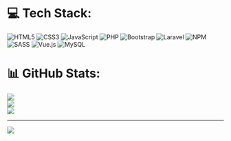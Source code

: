 
  # 💻 Tech Stack:
  ![HTML5](https://img.shields.io/badge/html5-%23E34F26.svg?style=for-the-badge&logo=html5&logoColor=white) ![CSS3](https://img.shields.io/badge/css3-%231572B6.svg?style=for-the-badge&logo=css3&logoColor=white) ![JavaScript](https://img.shields.io/badge/javascript-%23323330.svg?style=for-the-badge&logo=javascript&logoColor=%23F7DF1E) ![PHP](https://img.shields.io/badge/php-%23777BB4.svg?style=for-the-badge&logo=php&logoColor=white) ![Bootstrap](https://img.shields.io/badge/bootstrap-%23563D7C.svg?style=for-the-badge&logo=bootstrap&logoColor=white) ![Laravel](https://img.shields.io/badge/laravel-%23FF2D20.svg?style=for-the-badge&logo=laravel&logoColor=white) ![NPM](https://img.shields.io/badge/NPM-%23000000.svg?style=for-the-badge&logo=npm&logoColor=white) ![SASS](https://img.shields.io/badge/SASS-hotpink.svg?style=for-the-badge&logo=SASS&logoColor=white) ![Vue.js](https://img.shields.io/badge/vuejs-%2335495e.svg?style=for-the-badge&logo=vuedotjs&logoColor=%234FC08D) ![MySQL](https://img.shields.io/badge/mysql-%2300f.svg?style=for-the-badge&logo=mysql&logoColor=white)
  # 📊 GitHub Stats:
  ![](https://github-readme-stats.vercel.app/api?username=MatteoSusanna&theme=dark&hide_border=false&include_all_commits=false&count_private=false)<br/>
  ![](https://github-readme-streak-stats.herokuapp.com/?user=MatteoSusanna&theme=dark&hide_border=false)<br/>
  ![](https://github-readme-stats.vercel.app/api/top-langs/?username=MatteoSusanna&theme=dark&hide_border=false&include_all_commits=false&count_private=false&layout=compact)

  ---
  [![](https://visitcount.itsvg.in/api?id=MatteoSusanna&icon=0&color=0)](https://visitcount.itsvg.in)

  <!-- Proudly created with GPRM ( https://gprm.itsvg.in ) -->

